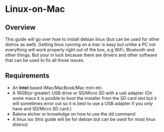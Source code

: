 # Linux-on-Mac

## Overview

This guide will go over how to install debian linux (but can be used for other distros as well).
Getting linux running on a mac is easy but unlike a PC not everything will work properly right out of the box, e.g WiFi, Bluetooth and other things.
But your in luck because there are drivers and other software that can be used to fix all those issues.

## Requirements

- An **Intel** based IMac/MacBook/Mac mini etc.
- A 16GB(or greater) USB drive or SD/Micro SD with a usb adapter (On some macs it is posible to boot the installer from the SD card slot but it will sometimes error out so it is best to use a USB adapter if you only have and SD/Micro SD card.)
- Balena etcher or knowledge on how to use the dd command
- A linux iso (this guide will be for debian but can be used for most linux distros)
